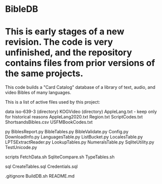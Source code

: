 # BibleDB
# This is early stages of a new revision. The code is very unfinished, and the repository contains files from prior versions of the same projects. 
This code builds a "Card Catalog" database of a library of text, audio, and video Bibles of many languages.

This is a list of active files used by this project:

data
	iso-639-3 (directory)
	KOGVideo (directory)
	AppleLang.txt - keep only for historical reasons
	AppleLang2020.txt
	Region.txt
	ScriptCodes.txt
	ShortsandsBibles.csv
	USFMBookCodes.txt

py
	BiblesReport.py
	BibleTables.py
	BibleValidate.py
	Config.py
	DownloadInfo.py
	LanguagesTable.py
	ListBucket.py
	LocalesTable.py
	LPTSExtractReader.py
	LookupTables.py
	NumeralsTable.py
	SqliteUtility.py
	TestUnicode.py

scripts
	FetchData.sh
	SqliteCompare.sh
	TypeTables.sh

sql
	CreateTables.sql
	Credentials.sql

.gitignore
BuildDB.sh
README.md



